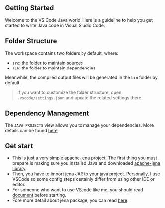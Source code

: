 ## Getting Started

Welcome to the VS Code Java world. Here is a guideline to help you get started to write Java code in Visual Studio Code.

## Folder Structure

The workspace contains two folders by default, where:

- `src`: the folder to maintain sources
- `lib`: the folder to maintain dependencies

Meanwhile, the compiled output files will be generated in the `bin` folder by default.

> If you want to customize the folder structure, open `.vscode/settings.json` and update the related settings there.

## Dependency Management

The `JAVA PROJECTS` view allows you to manage your dependencies. More details can be found [here](https://github.com/microsoft/vscode-java-dependency#manage-dependencies).

## Get start

- This is just a very simple [apache-jena](https://jena.apache.org/) project. The first thing you must prepare is making sure you installed Java and downloaded [apache-jena library](https://jena.apache.org/download/index.cgi).
- Then, you have to import jena JAR to your java project. Personally, I use VSCode so some config steps certainly differ from using other IDE or editor.
- For someone who want to use VScode like me, you should read [document](https://code.visualstudio.com/docs/java/java-tutorial) before starting.
- Fore more detail about jena package, you can read [here](https://jena.apache.org/documentation/javadoc/jena).
